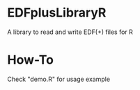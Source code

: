 # EDFplusLibraryR
A library to read and write EDF(+) files for R

# How-To
Check "demo.R" for usage example
